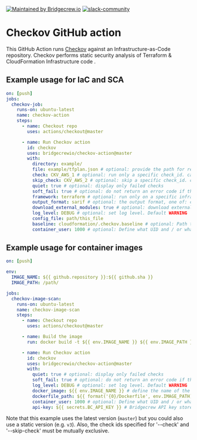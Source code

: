 [![Maintained by Bridgecrew.io](https://img.shields.io/badge/maintained%20by-bridgecrew.io-blueviolet)](https://bridge.dev/2WBms5Q)
[![slack-community](https://img.shields.io/badge/Slack-4A154B?style=plastic&logo=slack&logoColor=white)](https://slack.bridgecrew.io/)

# Checkov GitHub action

This GitHub Action runs [Checkov](https://github.com/bridgecrewio/checkov) against an Infrastructure-as-Code repository.
Checkov performs static security analysis of Terraform & CloudFormation Infrastructure code .

## Example usage for IaC and SCA

```yaml
on: [push]
jobs:
  checkov-job:
    runs-on: ubuntu-latest
    name: checkov-action
    steps:
      - name: Checkout repo
        uses: actions/checkout@master

      - name: Run Checkov action
        id: checkov
        uses: bridgecrewio/checkov-action@master
        with:
          directory: example/
          file: example/tfplan.json # optional: provide the path for resource to be scanned. This will override the directory if both are provided.
          check: CKV_AWS_1 # optional: run only a specific check_id. can be comma separated list
          skip_check: CKV_AWS_2 # optional: skip a specific check_id. can be comma separated list
          quiet: true # optional: display only failed checks
          soft_fail: true # optional: do not return an error code if there are failed checks
          framework: terraform # optional: run only on a specific infrastructure {cloudformation,terraform,kubernetes,all}
          output_format: sarif # optional: the output format, one of: cli, json, junitxml, github_failed_only, or sarif. Default: sarif
          download_external_modules: true # optional: download external terraform modules from public git repositories and terraform registry
          log_level: DEBUG # optional: set log level. Default WARNING
          config_file: path/this_file
          baseline: cloudformation/.checkov.baseline # optional: Path to a generated baseline file. Will only report results not in the baseline.
          container_user: 1000 # optional: Define what UID and / or what GID to run the container under to prevent permission issues
```

## Example usage for container images

```yaml
on: [push]

env:
  IMAGE_NAME: ${{ github.repository }}:${{ github.sha }}
  IMAGE_PATH: /path/

jobs:
  checkov-image-scan:
    runs-on: ubuntu-latest
    name: checkov-image-scan
    steps:
      - name: Checkout repo
        uses: actions/checkout@master

      - name: Build the image
        run: docker build -t ${{ env.IMAGE_NAME }} ${{ env.IMAGE_PATH }}

      - name: Run Checkov action
        id: checkov
        uses: bridgecrewio/checkov-action@master
        with:
          quiet: true # optional: display only failed checks
          soft_fail: true # optional: do not return an error code if there are failed checks
          log_level: DEBUG # optional: set log level. Default WARNING
          docker_image: ${{ env.IMAGE_NAME }} # define the name of the image to scan
          dockerfile_path: ${{ format('{0}/Dockerfile', env.IMAGE_PATH) }} # path to the Dockerfile
          container_user: 1000 # optional: Define what UID and / or what GID to run the container under to prevent permission issues
          api-key: ${{ secrets.BC_API_KEY }} # Bridgecrew API key stored as a GitHub secret
```

Note that this example uses the latest version (`master`) but you could also use a static version (e.g. `v3`).
Also, the check ids specified for '--check' and '--skip-check' must be mutually exclusive.
